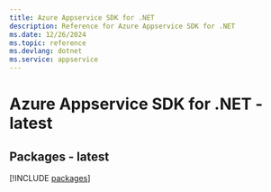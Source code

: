```yaml
---
title: Azure Appservice SDK for .NET
description: Reference for Azure Appservice SDK for .NET
ms.date: 12/26/2024
ms.topic: reference
ms.devlang: dotnet
ms.service: appservice
---
```

# Azure Appservice SDK for .NET - latest
## Packages - latest
[!INCLUDE [packages](appservice-index.md)]